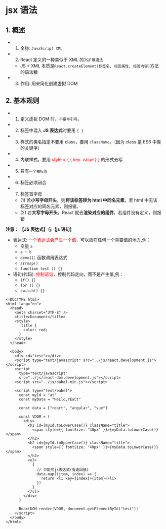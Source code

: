 # jsx 语法

## 1. 概述

- 1. 全称: `JavaScript XML`
- 2. React 定义的一种类似于 XML 的`JS扩展语法`
  - JS + XML 本质是`React.createElement(标签名, 标签属性, 标签内容)`方法的语法糖
- 3. 作用: 用来简化创建虚拟 DOM

## 2. 基本规则

- 1. 定义虚拟 DOM 时，`不要写引号`。
- 2. 标签中混入 **JS 表达式**时要用 `{ }`
- 3. 样式的类名指定不要用 class，要用 `className`。（因为 class 是 ES6 中类的关键字）
- 4. 内联样式，要用 <span style="color: red">style = \{ \{ key: value \} \}</span> 的形式去写
- 5. 只有`一个根标签`
- 6. 标签必须闭合
- 7. 标签首字母
  - (1) 若**小写字母开头**，则**将该标签转为 html 中同名元素**，若 html 中无该标签对应的同名元素，则报错。
  - (2) 若**大写字母开头**，React 就去**渲染对应的组件**，若组件没有定义，则报错

**注意： 【JS 表达式】与【js 语句】**

- 表达式: <span style="color: red">一个表达式会产生一个值</span>，可以放在任何一个需要值的地方,例：
  - 变量 `a`
  - `a + b`
  - `demo(1)` 函数调用表达式
  - `arrmap()`
  - `function test () {}`
- 语句(代码): <span style="color: red">控制语句</span>，控制代码走向，而不是产生值,例：
  - `if() {}`
  - `for () {}`
  - `switch() {}`

```html{28-43}
<!DOCTYPE html>
<html lang="en">
  <head>
    <meta charset="UTF-8" />
    <title>Document</title>
    <style>
      .title {
        color: red;
      }
    </style>
  </head>

  <body>
    <div id="test"></div>
    <script type="text/javascript" src="../js/react.development.js"></script>
    <script
      type="text/javascript"
      src="../js/react-dom.development.js"></script>
    <script src="../js/babel.min.js"></script>

    <script type="text/babel">
      const myId = "at"
      const myData = "HeLlo,rEaCt"

      const data = ["react", "angular", "vue"]

      const VDOM = (
        <div>
          <h2 id={myId.toLowerCase()} className="title">
            <span style={{ fontSize: "40px" }}>{myData.toLowerCase()}</span>
          </h2>
          <h2 id={myId.toUpperCase()} className="title">
            <span style={{ fontSize: "40px" }}>{myData.toLowerCase()}</span>
          </h2>
          <ul>
            {
              // 只能写js表达式(有返回值)
              data.map((item, index) => {
                return <li key={index}>{item}</li>
              })
            }
          </ul>
        </div>
      )

      ReactDOM.render(VDOM, document.getElementById("test"))
    </script>
  </body>
</html>
```
